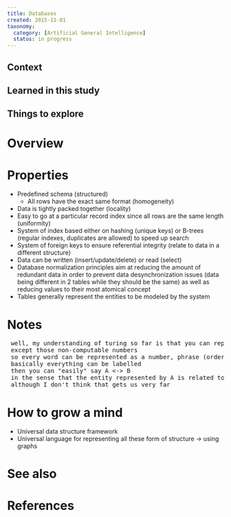```yaml
---
title: Databases
created: 2015-11-01
taxonomy:
  category: [Artificial General Intelligence]
  status: in progress
---
```


## Context

## Learned in this study

## Things to explore

# Overview

# Properties
* Predefined schema (structured)
	* All rows have the exact same format (homogeneity)
* Data is tightly packed together (locality)
* Easy to go at a particular record index since all rows are the same length (uniformity)
* System of index based either on hashing (unique keys) or B-trees (regular indexes, duplicates are allowed) to speed up search
* System of foreign keys to ensure referential integrity (relate to data in a different structure)
* Data can be written (insert/update/delete) or read (select)
* Database normalization principles aim at reducing the amount of redundant data in order to prevent data desynchronization issues (data being different in 2 tables while they should be the same) as well as reducing values to their most atomical concept
* Tables generally represent the entities to be modeled by the system

# Notes
<pre>
<tomzx> well, my understanding of turing so far is that you can represent pretty much anything as a number
<tomzx> except those non-computable numbers
<tomzx> so every word can be represented as a number, phrase (order of words) as a number, documents as a number, thoughts as a number, etc.
<tomzx> basically everything can be labelled
<tomzx> then you can "easily" say A <-> B
<tomzx> in the sense that the entity represented by A is related to the entity represented by B
<tomzx> although I don't think that gets us very far
</pre>

# How to grow a mind
* Universal data structure framework
* Universal language for representing all these form of structure -> using graphs

# See also

# References
